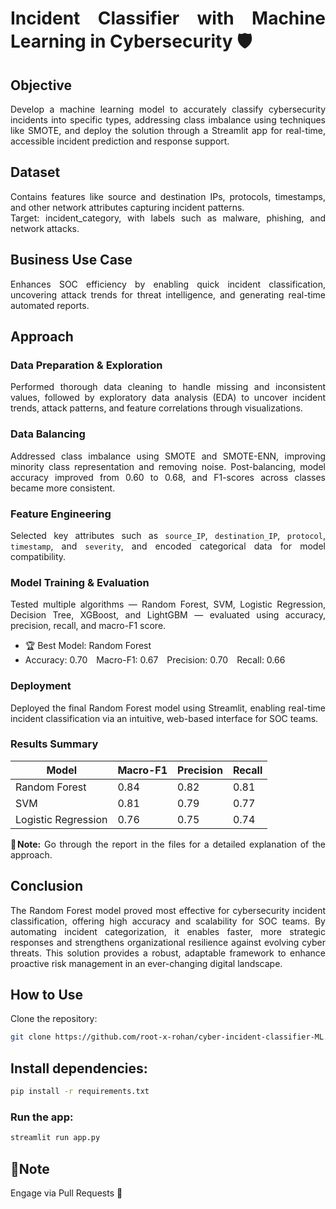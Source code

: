 <div align="justify">
  
# Incident Classifier with Machine Learning in Cybersecurity 🛡️ 
</div>

<div align="justify">
  
## Objective
Develop a machine learning model to accurately classify cybersecurity incidents into specific types, addressing class imbalance using techniques like SMOTE, and deploy the solution through a Streamlit app for real-time, accessible incident prediction and response support.  

## Dataset 

Contains features like source and destination IPs, protocols, timestamps, and other network attributes capturing incident patterns. <br>
Target: incident_category, with labels such as malware, phishing, and network attacks.

## Business Use Case
 Enhances SOC efficiency by enabling quick incident classification, uncovering attack trends for threat intelligence, and generating real-time automated reports.



##  Approach

### Data Preparation & Exploration

Performed thorough data cleaning to handle missing and inconsistent values, followed by exploratory data analysis (EDA) to uncover incident trends, attack patterns, and feature correlations through visualizations.

### Data Balancing

Addressed class imbalance using SMOTE and SMOTE-ENN, improving minority class representation and removing noise. Post-balancing, model accuracy improved from 0.60 to 0.68, and F1-scores across classes became more consistent.

### Feature Engineering

Selected key attributes such as `source_IP`, `destination_IP`, `protocol`, `timestamp`, and `severity`, and encoded categorical data for model compatibility.

### Model Training & Evaluation

Tested multiple algorithms — Random Forest, SVM, Logistic Regression, Decision Tree, XGBoost, and LightGBM — evaluated using accuracy, precision, recall, and macro-F1 score.

* 🏆 Best Model: Random Forest
* Accuracy: 0.70 Macro-F1: 0.67 Precision: 0.70 Recall: 0.66

### Deployment

Deployed the final Random Forest model using Streamlit, enabling real-time incident classification via an intuitive, web-based interface for SOC teams.

### Results Summary

| Model               | Macro-F1 | Precision | Recall |
| ------------------- | -------- | --------- | ------ |
| Random Forest       | 0.84     | 0.82      | 0.81   |
| SVM                 | 0.81     | 0.79      | 0.77   |
| Logistic Regression | 0.76     | 0.75      | 0.74   |


**🧾Note:** Go through the report in the files for a detailed explanation of the approach.  



## Conclusion

The Random Forest model proved most effective for cybersecurity incident classification, offering high accuracy and scalability for SOC teams. By automating incident categorization, it enables faster, more strategic responses and strengthens organizational resilience against evolving cyber threats. This solution provides a robust, adaptable framework to enhance proactive risk management in an ever-changing digital landscape.

## How to Use

Clone the repository:

```bash
git clone https://github.com/root-x-rohan/cyber-incident-classifier-ML.git
```

## Install dependencies:

```bash
pip install -r requirements.txt
```

### Run the app:

```bash
streamlit run app.py
```

## 🧾Note
Engage via Pull Requests 🔄

</div>
